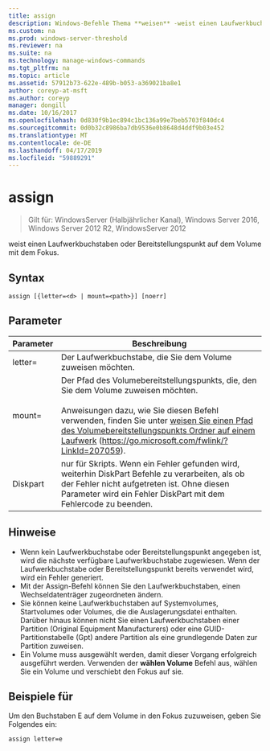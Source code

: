 ```yaml
---
title: assign
description: Windows-Befehle Thema **weisen** -weist einen Laufwerkbuchstaben oder Bereitstellungspunkt auf dem Volume mit dem Fokus.
ms.custom: na
ms.prod: windows-server-threshold
ms.reviewer: na
ms.suite: na
ms.technology: manage-windows-commands
ms.tgt_pltfrm: na
ms.topic: article
ms.assetid: 57912b73-622e-489b-b053-a369021ba8e1
author: coreyp-at-msft
ms.author: coreyp
manager: dongill
ms.date: 10/16/2017
ms.openlocfilehash: 0d830f9b1ec894c1bc136a99e7beb5703f840dc4
ms.sourcegitcommit: 0d0b32c8986ba7db9536e0b8648d4ddf9b03e452
ms.translationtype: MT
ms.contentlocale: de-DE
ms.lasthandoff: 04/17/2019
ms.locfileid: "59889291"
---
```

# <a name="assign"></a>assign

>Gilt für: WindowsServer (Halbjährlicher Kanal), Windows Server 2016, Windows Server 2012 R2, WindowsServer 2012

weist einen Laufwerkbuchstaben oder Bereitstellungspunkt auf dem Volume mit dem Fokus.

## <a name="syntax"></a>Syntax
```
assign [{letter=<d> | mount=<path>}] [noerr]
```
## <a name="parameters"></a>Parameter
|Parameter|Beschreibung|
|-------|--------|
|letter=<d>|Der Laufwerkbuchstabe, die Sie dem Volume zuweisen möchten.|
|mount=<path>|Der Pfad des Volumebereitstellungspunkts, die, den Sie dem Volume zuweisen möchten.<br /><br />Anweisungen dazu, wie Sie diesen Befehl verwenden, finden Sie unter [weisen Sie einen Pfad des Volumebereitstellungspunkts Ordner auf einem Laufwerk](https://go.microsoft.com/fwlink/?LinkId=207059) (https://go.microsoft.com/fwlink/?LinkId=207059).|
|Diskpart|nur für Skripts. Wenn ein Fehler gefunden wird, weiterhin DiskPart Befehle zu verarbeiten, als ob der Fehler nicht aufgetreten ist. Ohne diesen Parameter wird ein Fehler DiskPart mit dem Fehlercode zu beenden.|
## <a name="remarks"></a>Hinweise
-   Wenn kein Laufwerkbuchstabe oder Bereitstellungspunkt angegeben ist, wird die nächste verfügbare Laufwerkbuchstabe zugewiesen. Wenn der Laufwerkbuchstabe oder Bereitstellungspunkt bereits verwendet wird, wird ein Fehler generiert.
-   Mit der Assign-Befehl können Sie den Laufwerkbuchstaben, einen Wechseldatenträger zugeordneten ändern.
-   Sie können keine Laufwerkbuchstaben auf Systemvolumes, Startvolumes oder Volumes, die die Auslagerungsdatei enthalten. Darüber hinaus können nicht Sie einen Laufwerkbuchstaben einer Partition (Original Equipment Manufacturers) oder eine GUID-Partitionstabelle (Gpt) andere Partition als eine grundlegende Daten zur Partition zuweisen.
-   Ein Volume muss ausgewählt werden, damit dieser Vorgang erfolgreich ausgeführt werden. Verwenden der **wählen Volume** Befehl aus, wählen Sie ein Volume und verschiebt den Fokus auf sie.
## <a name="BKMK_examples"></a>Beispiele für
Um den Buchstaben E auf dem Volume in den Fokus zuzuweisen, geben Sie Folgendes ein:
```
assign letter=e
```

